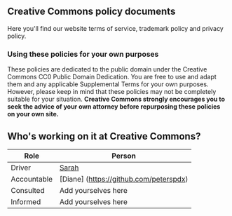 ## Creative Commons policy documents

Here you'll find our website terms of service, trademark policy and privacy policy.

### Using these policies for your own purposes

These policies are dedicated to the public domain under the Creative Commons CC0 Public Domain Dedication. You are free to use and adapt them and any applicable Supplemental Terms for your own purposes. However, please keep in mind that these policies may not be completely suitable for your situation. **Creative Commons strongly encourages you to seek the advice of your own attorney before repurposing these policies on your own site.**


## Who's working on it at Creative Commons?

| Role  | Person |
| ------------- | ------------- |
| Driver  | [Sarah](https://github.com/sarahpearson)  |
| Accountable  | [Diane] (https://github.com/peterspdx)  |
| Consulted | Add yourselves here |
| Informed | Add yourselves here |
